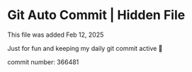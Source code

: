 # Git Auto Commit | Hidden File

This file was added Feb 12, 2025

Just for fun and keeping my daily git commit active 🤪

commit number: 366481
